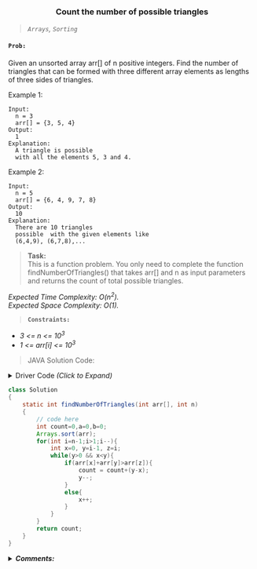 <h3 align="center"> Count the number of possible triangles </h3>

> _`Arrays`, `Sorting`_

#### `Prob:`

Given an unsorted array arr[] of n positive integers. Find the number of triangles that can be formed with three different array elements as lengths of three sides of triangles. 

Example 1:
```
Input: 
  n = 3
  arr[] = {3, 5, 4}
Output: 
  1
Explanation: 
  A triangle is possible 
  with all the elements 5, 3 and 4.
```

Example 2:
```
Input: 
  n = 5
  arr[] = {6, 4, 9, 7, 8}
Output: 
  10
Explanation: 
  There are 10 triangles
  possible  with the given elements like
  (6,4,9), (6,7,8),...
``` 

> **Task:** <br>
  This is a function problem. You only need to complete the function findNumberOfTriangles() that takes arr[] and n as input parameters and returns the count of total possible triangles.


*Expected Time Complexity: O(n<sup>2</sup>).<br>
Expected Space Complexity: O(1).*

> **`Constraints:`**

- _3 <= n <= 10<sup>3</sup>_
- _1 <= arr[i] <= 10<sup>3</sup>_


> JAVA Solution Code: 

<p><details>
<summary>Driver Code <i>(Click to Expand)</i></summary>

```JAVA
//Initial Template for Java
import java.io.*;
import java.util.*;

class GFG
{
    public static void main(String args[])throws IOException
    {
        //taking input using Scanner class
        Scanner sc = new Scanner(System.in);
        
        //taking total count of testcases
        int t = sc.nextInt();
        
        while(t > 0)
        {
            //taking elements count
            int n = sc.nextInt();
            
            //creating an array of length n
            int arr[] = new int[n];
            
            //adding elements to the array
            for(int i = 0; i < n; i++)
                arr[i] = sc.nextInt();
            
            //creating an object of class Solutions
            Solution ob = new Solution();
            
            //calling the method findNumberOfTriangles()
            //of class Solutions and printing the results
            System.out.println(ob.findNumberOfTriangles(arr,n));
            t--;
        }
    }
} // Driver Code Ends Here
```
</details></p>

```JAVA
class Solution
{
    static int findNumberOfTriangles(int arr[], int n)
    {
        // code here
        int count=0,a=0,b=0;
        Arrays.sort(arr);
        for(int i=n-1;i>1;i--){
            int x=0, y=i-1, z=i;
            while(y>0 && x<y){
                if(arr[x]+arr[y]>arr[z]){
                    count = count+(y-x);
                    y--;
                }
                else{
                    x++;
                }
            }
        }
        return count;
    }
}
```

<p><details>
<summary><em><b>Comments: </b></em></summary>


1. Sort the elements of the array. Sorting would help you to maintain the condition that  for any three sides of  the triangle  a, b and c, max(a,b) <=c.

2. Now, traverse for each pair of element in the array and make the count of triplets such that (a+b)>c.
	

- [Goto Page 👈](https://practice.geeksforgeeks.org/problems/count-possible-triangles-1587115620/1)

</details></p>
